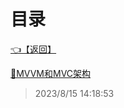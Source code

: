 # 目录  


[👈【返回】](/--目录--/Unity笔记/--目录--Unity笔记)  


[📜MVVM和MVC架构](/Unity笔记/UI系统/MVVM和MVC架构)  







> 2023/8/15 14:18:53
